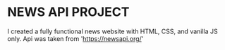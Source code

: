 <h1> NEWS API PROJECT </h1>

<p1> I created  a fully functional news website with HTML, CSS, and vanilla JS only. </p1>
<p2>Api was taken from 'https://newsapi.org/' </p2>
